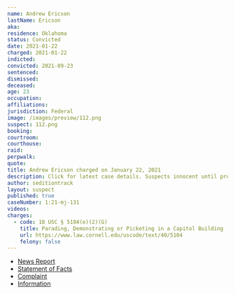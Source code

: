 ```yaml
---
name: Andrew Ericson
lastName: Ericson
aka:
residence: Oklahoma
status: Convicted
date: 2021-01-22
charged: 2021-01-22
indicted:
convicted: 2021-09-23
sentenced:
dismissed:
deceased:
age: 23
occupation:
affiliations:
jurisdiction: Federal
image: /images/preview/112.png
suspect: 112.png
booking:
courtroom:
courthouse:
raid:
perpwalk:
quote:
title: Andrew Ericson charged on January 22, 2021
description: Click for latest case details. Suspects innocent until proven guilty.
author: seditiontrack
layout: suspect
published: true
caseNumber: 1:21-mj-131
videos:
charges:
  - code: 18 USC § 5104(e)(2)(G)
    title: Parading, Demonstrating or Picketing in a Capitol Building
    url: https://www.law.cornell.edu/uscode/text/40/5104
    felony: false
---
```


- [News Report](https://tulsaworld.com/news/local/oklahoma-man-faces-charges-in-connection-with-capitol-riot/article_1afe3f28-5d08-11eb-ad02-77c1bc298fa5.html)
- [Statement of Facts](https://www.justice.gov/opa/page/file/1359591/download)
- [Complaint](https://www.justice.gov/opa/page/file/1359591/download)
- [Information](https://www.justice.gov/usao-dc/case-multi-defendant/file/1424651/download)
